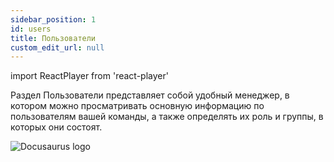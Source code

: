 ```yaml
---
sidebar_position: 1
id: users
title: Пользователи
custom_edit_url: null
---
```

import ReactPlayer from 'react-player'

Раздел Пользователи представляет собой удобный менеджер, в котором можно просматривать основную информацию по пользователям вашей команды, а также определять их роль и группы, в которых они состоят.

![Docusaurus logo](/img/2-cloud/2-users/eng/users-1.png)
